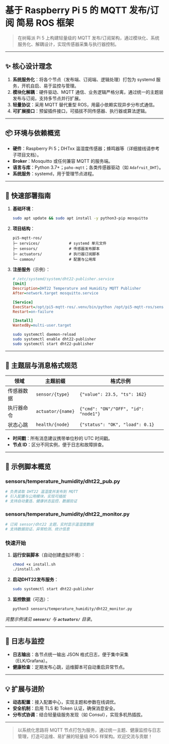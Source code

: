 # 基于 Raspberry Pi 5 的 MQTT 发布/订阅 简易 ROS 框架

> 在树莓派 Pi 5 上构建轻量级的 MQTT 发布/订阅架构，通过模块化、系统服务化、解耦设计，实现传感器采集与执行器控制。

---

## ✨ 核心设计理念

1. **系统服务化**：将各个节点（发布端、订阅端、逻辑处理）打包为 systemd 服务，开机自启、易于监控与管理。
2. **模块化解耦**：硬件驱动、MQTT 通信、业务逻辑严格分离，通过统一的主题层发布与订阅，支持多节点并行扩展。
3. **轻量协议**：采用 MQTT 替代重型 ROS，用最小依赖实现异步分布式通信。
4. **可扩展接口**：预留插件接口，可插拔不同传感器、执行器或算法逻辑。

---

## 📦 环境与依赖概览

- **硬件**：Raspberry Pi 5；DHTxx 温湿度传感器；蜂鸣器等（详细接线请参考子项目文档）。
- **Broker**：Mosquitto 或任何兼容 MQTT 的服务端。
- **语言与库**：Python 3.7+；`paho-mqtt`；各类传感器驱动（如 `Adafruit_DHT`）。
- **系统服务**：systemd，用于管理节点进程。

---

## 🔧 快速部署指南

1. **基础环境**：
   ```bash
   sudo apt update && sudo apt install -y python3-pip mosquitto
   ```
2. **项目结构**：
   ```
   pi5-mqtt-ros/
   ├─ services/             # systemd 单元文件
   ├─ sensors/              # 传感器发布脚本
   ├─ actuators/            # 执行器订阅脚本
   └─ common/               # 配置与公用库
   ```
3. **注册服务**（示例）：
   ```ini
   # /etc/systemd/system/dht22-publisher.service
   [Unit]
   Description=DHT22 Temperature and Humidity MQTT Publisher
   After=network.target mosquitto.service

   [Service]
   ExecStart=/opt/pi5-mqtt-ros/.venv/bin/python /opt/pi5-mqtt-ros/sensors/temperature_humidity/dht22_pub.py
   Restart=on-failure

   [Install]
   WantedBy=multi-user.target
   ```
   ```bash
   sudo systemctl daemon-reload
   sudo systemctl enable dht22-publisher
   sudo systemctl start dht22-publisher
   ```

---

## 📡 主题层与消息格式规范

| 领域    | 主题前缀              | 格式示例                                 |
| ----- | ----------------- | ------------------------------------ |
| 传感器数据 | `sensor/{type}`   | `{"value": 23.5, "ts": 162}`         |
| 执行器命令 | `actuator/{name}` | `{"cmd": "ON"/"OFF", "id": "node1"}` |
| 状态心跳  | `health/{node}`   | `{"status": "OK", "load": 0.1}`      |

- **时间戳**：所有消息建议携带单位秒的 UTC 时间戳。
- **节点 ID**：区分不同实例，便于日志和故障排查。

---

## 🚀 示例脚本概览

### sensors/temperature\_humidity/dht22\_pub.py

```python
# 负责读取 DHT22 温湿度并发布到 MQTT
# 引入配置与公用模块，实现可插拔
# 支持自动重连、健康状态监控、数据验证
```

### sensors/temperature\_humidity/dht22\_monitor.py

```python
# 订阅 sensor/dht22 主题，实时显示温湿度数据
# 支持数据验证、异常检测、统计信息
```

### 快速开始

1. **运行安装脚本**（自动创建虚拟环境）：
   ```bash
   chmod +x install.sh
   ./install.sh
   ```

2. **启动DHT22发布服务**：
   ```bash
   sudo systemctl start dht22-publisher
   ```

3. **监控数据**（可选）：
   ```bash
   python3 sensors/temperature_humidity/dht22_monitor.py
   ```

*完整示例请见 **`sensors/`** 与 **`actuators/`** 目录*。

---

## 🔄 日志与监控

- **日志输出**：各节点统一输出 JSON 格式日志，便于集中采集（ELK/Grafana）。
- **健康检查**：定期发布心跳，运维脚本可自动重启异常节点。

---

## 💡 扩展与进阶

- **动态配置**：接入配置中心，实现主题和参数在线调优。
- **安全机制**：启用 TLS 和 Token 认证，确保消息安全。
- **分布式协调**：结合轻量级服务发现（如 Consul），实现多机热插拔。

---

> 以系统化思路将 MQTT 节点打包为服务，通过统一主题、健康监控与日志管理，打造可运维、易扩展的轻量级 ROS 样架构。欢迎交流与贡献！

